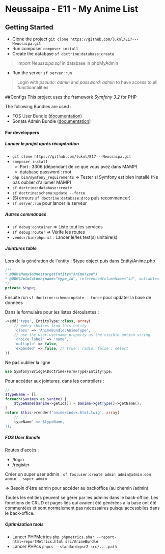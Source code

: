Neussaipa - E11 - My Anime List
========================

## Getting Started

* Clone the project `git clone https://github.com/luknl/E17---Neussaipa.git`
* Run composer `composer install`
* Create the database `sf doctrine:database:create`

> Import *Neussaipa.sql* in database in phpMyAdmin

* Run the server `sf server:run`

> Login with *pseudo: admin* and *password: admin* to have access to all functionnalities


##Configs
This project uses the framework *Symfony 3.2* for PHP

The following Bundles are used : 
* FOS User Bundle ([documentation](http://symfony.com/doc/current/bundles/FOSUserBundle/index.html))
* Sonata Admin Bundle ([documentation](https://symfony.com/doc/current/bundles/SonataAdminBundle/index.html))


#### For developpers

##### Lancer le projet après récupération


* `git clone https://github.com/luknl/E17---Neussaipa.git`
* `composer install`
	- Port : 3306 (dépendant de ce que vous avez dans MAMP)
	- database password : root
* `php bin/symfony_requirements` => Tester si Symfony est bien installé
(Ne pas oublier d'allumer MAMP)
* `sf doctrine:database:create`
* `sf doctrine:schema:update --force`
* (Si erreurs `sf doctrine:database:drop` puis recommencer)
* `sf server:run` pour lancer le serveur


##### Autres commandes

* `sf debug:container` => Liste tout les services
* `sf debug:router` => Vérife les routes
* `vendor/bin/phpunit` : Lancer le/les test(s) unitaire(s)


##### Jointures table 
Lors de la génération de l'entity : $type object puis dans Entity/Anime.php
```php
/**
* @ORM\ManyToOne(targetEntity="AnimeType")
* @ORM\JoinColumn(name="type_id", referencedColumnName="id", nullable=false)
*/
private $type;
```
Ensuite run `sf doctrine:schema:update --force` pour updater la base de données

Dans le formulaire pour les listes déroulantes :
```php
->add('type', EntityType::class, array(
    // query choices from this entity
    'class' => 'AnimeBundle:AnimeType',
    // use the User.username property as the visible option string
    'choice_label' => 'name',
    'multiple' => false,
    'expanded' => false, // true : radio, false : select
))
```
Ne pas oublier la ligne 
```php 
use Symfony\Bridge\Doctrine\Form\Type\EntityType;
```
Pour accéder aux jointures, dans les controllers : 
```php
// ...
$typeName = [];
foreach($animes as $anime) {
    $typeName[$anime->getId()] = $anime->getType()->getName();
}
return $this->render('anime/index.html.twig', array(
    // ...
    typeName' => $typeName,
));
```

##### FOS User Bundle
Routes d'accès : 
* /login
* /register

Créer un super user admin : `sf fos:user:create admin admin@admin.com admin --super-admin`

=> Besoin d'être admin pour accéder au backoffice (au chemin /admin)


Toutes les entities peuvent se gérer par les admins dans le back-office. Les fonctions de CRUD et pages liés qui avaient été générées à la base ont été commentées et sont normalement pas nécessaires puisqu'accessbiles dans le back-office.

##### Optimization tools

* Lancer PHPMetrics `php phpmetrics.phar --report-html=reportMetrics.html src/AnimeBundle`
* Lancer PHPcs `phpcs --standard=psr2 src/....path`
